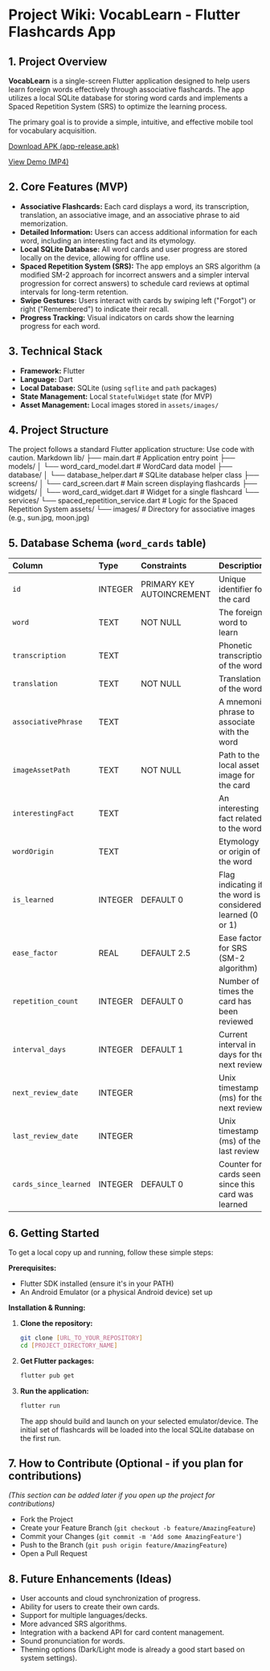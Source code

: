 # Project Wiki: VocabLearn - Flutter Flashcards App

## 1. Project Overview

**VocabLearn** is a single-screen Flutter application designed to help users learn foreign words effectively through associative flashcards. The app utilizes a local SQLite database for storing word cards and implements a Spaced Repetition System (SRS) to optimize the learning process.

The primary goal is to provide a simple, intuitive, and effective mobile tool for vocabulary acquisition.

[Download APK (app-release.apk)](app-release.apk)

[View Demo (MP4)](demo_vil.mp4)

## 2. Core Features (MVP)

*   **Associative Flashcards:** Each card displays a word, its transcription, translation, an associative image, and an associative phrase to aid memorization.
*   **Detailed Information:** Users can access additional information for each word, including an interesting fact and its etymology.
*   **Local SQLite Database:** All word cards and user progress are stored locally on the device, allowing for offline use.
*   **Spaced Repetition System (SRS):** The app employs an SRS algorithm (a modified SM-2 approach for incorrect answers and a simpler interval progression for correct answers) to schedule card reviews at optimal intervals for long-term retention.
*   **Swipe Gestures:** Users interact with cards by swiping left ("Forgot") or right ("Remembered") to indicate their recall.
*   **Progress Tracking:** Visual indicators on cards show the learning progress for each word.

## 3. Technical Stack

*   **Framework:** Flutter
*   **Language:** Dart
*   **Local Database:** SQLite (using `sqflite` and `path` packages)
*   **State Management:** Local `StatefulWidget` state (for MVP)
*   **Asset Management:** Local images stored in `assets/images/`

## 4. Project Structure

The project follows a standard Flutter application structure:
Use code with caution.
Markdown
lib/
├── main.dart # Application entry point
├── models/
│ └── word_card_model.dart # WordCard data model
├── database/
│ └── database_helper.dart # SQLite database helper class
├── screens/
│ └── card_screen.dart # Main screen displaying flashcards
├── widgets/
│ └── word_card_widget.dart # Widget for a single flashcard
└── services/
└── spaced_repetition_service.dart # Logic for the Spaced Repetition System
assets/
└── images/ # Directory for associative images (e.g., sun.jpg, moon.jpg)

## 5. Database Schema (`word_cards` table)

| Column              | Type    | Constraints                      | Description                                      |
| :------------------ | :------ | :------------------------------- | :----------------------------------------------- |
| `id`                | INTEGER | PRIMARY KEY AUTOINCREMENT        | Unique identifier for the card                   |
| `word`              | TEXT    | NOT NULL                         | The foreign word to learn                        |
| `transcription`     | TEXT    |                                  | Phonetic transcription of the word             |
| `translation`       | TEXT    | NOT NULL                         | Translation of the word                          |
| `associativePhrase` | TEXT    |                                  | A mnemonic phrase to associate with the word     |
| `imageAssetPath`    | TEXT    | NOT NULL                         | Path to the local asset image for the card       |
| `interestingFact`   | TEXT    |                                  | An interesting fact related to the word          |
| `wordOrigin`        | TEXT    |                                  | Etymology or origin of the word                  |
| `is_learned`        | INTEGER | DEFAULT 0                        | Flag indicating if the word is considered learned (0 or 1) |
| `ease_factor`       | REAL    | DEFAULT 2.5                      | Ease factor for SRS (SM-2 algorithm)             |
| `repetition_count`  | INTEGER | DEFAULT 0                        | Number of times the card has been reviewed       |
| `interval_days`     | INTEGER | DEFAULT 1                        | Current interval in days for the next review     |
| `next_review_date`  | INTEGER |                                  | Unix timestamp (ms) for the next review          |
| `last_review_date`  | INTEGER |                                  | Unix timestamp (ms) of the last review           |
| `cards_since_learned` | INTEGER | DEFAULT 0                      | Counter for cards seen since this card was learned |

## 6. Getting Started

To get a local copy up and running, follow these simple steps:

**Prerequisites:**

*   Flutter SDK installed (ensure it's in your PATH)
*   An Android Emulator (or a physical Android device) set up

**Installation & Running:**

1.  **Clone the repository:**
    ```bash
    git clone [URL_TO_YOUR_REPOSITORY]
    cd [PROJECT_DIRECTORY_NAME]
    ```
2.  **Get Flutter packages:**
    ```bash
    flutter pub get
    ```
3.  **Run the application:**
    ```bash
    flutter run
    ```
    The app should build and launch on your selected emulator/device. The initial set of flashcards will be loaded into the local SQLite database on the first run.

## 7. How to Contribute (Optional - if you plan for contributions)

*(This section can be added later if you open up the project for contributions)*
*   Fork the Project
*   Create your Feature Branch (`git checkout -b feature/AmazingFeature`)
*   Commit your Changes (`git commit -m 'Add some AmazingFeature'`)
*   Push to the Branch (`git push origin feature/AmazingFeature`)
*   Open a Pull Request

## 8. Future Enhancements (Ideas)

*   User accounts and cloud synchronization of progress.
*   Ability for users to create their own cards.
*   Support for multiple languages/decks.
*   More advanced SRS algorithms.
*   Integration with a backend API for card content management.
*   Sound pronunciation for words.
*   Theming options (Dark/Light mode is already a good start based on system settings).
